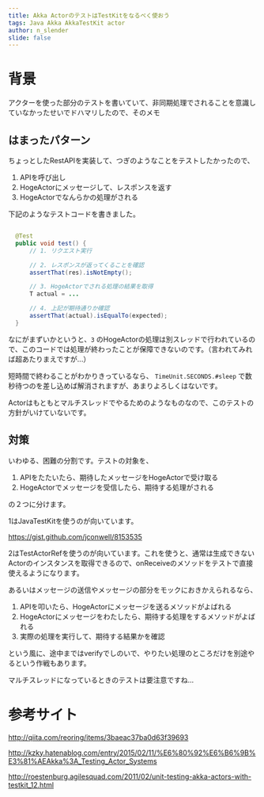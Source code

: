 ```yaml
---
title: Akka ActorのテストはTestKitをなるべく使おう
tags: Java Akka AkkaTestKit actor
author: n_slender
slide: false
---
```

# 背景

アクターを使った部分のテストを書いていて、非同期処理でされることを意識していなかったせいでドハマリしたので、そのメモ

## はまったパターン

ちょっとしたRestAPIを実装して、つぎのようなことをテストしたかったので、

1. APIを呼び出し
2. HogeActorにメッセージして、レスポンスを返す
3. HogeActorでなんらかの処理がされる

下記のようなテストコードを書きました。

```lang:SampleTest.java

  @Test
  public void test() {
      // 1. リクエスト実行

      // 2. レスポンスが返ってくることを確認
      assertThat(res).isNotEmpty();

      // 3. HogeActorでされる処理の結果を取得
      T actual = ...

      // 4. 上記が期待通りか確認
      assertThat(actual).isEqualTo(expected); 　 
  }

```

なにがまずいかというと、`3` のHogeActorの処理は別スレッドで行われているので、このコードでは処理が終わったことが保障できないのです。（言われてみれば超あたりまえですが...）

短時間で終わることがわかりきっているなら、 `TimeUnit.SECONDS.#sleep` で数秒待つのを差し込めば解消されますが、あまりよろしくはないです。

Actorはもともとマルチスレッドでやるためのようなものなので、このテストの方針がいけていないです。

## 対策

いわゆる、困難の分割です。テストの対象を、

1. APIをたたいたら、期待したメッセージをHogeActorで受け取る
2. HogeActorでメッセージを受信したら、期待する処理がされる

の２つに分けます。

1はJavaTestKitを使うのが向いています。

https://gist.github.com/jconwell/8153535

2はTestActorRefを使うのが向いています。これを使うと、通常は生成できないActorのインスタンスを取得できるので、onReceiveのメソッドをテストで直接使えるようになります。 

あるいはメッセージの送信やメッセージの部分をモックにおきかえられるなら、

1. APIを叩いたら、HogeActorにメッセージを送るメソッドがよばれる
2. HogeActorにメッセージをわたしたら、期待する処理をするメソッドがよばれる
3. 実際の処理を実行して、期待する結果かを確認

という風に、途中まではverifyでしのいで、やりたい処理のところだけを別途やるという作戦もあります。

マルチスレッドになっているときのテストは要注意ですね...

# 参考サイト

http://qiita.com/reoring/items/3baeac37ba0d63f39693

http://kzky.hatenablog.com/entry/2015/02/11/%E6%80%92%E6%B6%9B%E3%81%AEAkka%3A_Testing_Actor_Systems

http://roestenburg.agilesquad.com/2011/02/unit-testing-akka-actors-with-testkit_12.html


